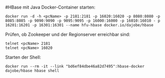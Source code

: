 #HBase mit Java
Docker-Container starten:
```
docker run -d -h <pcName> -p 2181:2181 -p 16020:16020 -p 8080:8080 -p 8085:8085 -p 9090:9090 -p 9095:9095 -p 16000:16000 -p 16010:16010 - p 16201:16201 -p 16301:16301 --name hfu-hbase docker.io/dajobe/hbase
```
Prüfen, ob Zookeeper und der Regionserver erreichbar sind:
```
telnet <pcName> 2181
telnet <pcName> 16020
```
Starten der Shell:
```
docker run --rm -it --link "bd6ef84dbe46a82d7495":hbase-docker dajobe/hbase hbase shell
```